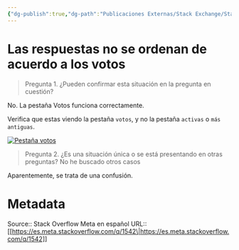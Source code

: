```yaml
---
{"dg-publish":true,"dg-path":"Publicaciones Externas/Stack Exchange/Stack Overflow en español/Stack Overflow en español Meta/es.meta.stackoverflow.com-1542.md","permalink":"/publicaciones-externas/stack-exchange/stack-overflow-en-espanol/stack-overflow-en-espanol-meta/es-meta-stackoverflow-com-1542/","title":"Las respuestas no se ordenan de acuerdo a los votos","hide":true,"noteIcon":"\"0\"","created":"2024-04-03T12:49:10.763-06:00","updated":"2024-04-05T16:43:59.809-06:00"}
---
```


# Las respuestas no se ordenan de acuerdo a los votos

> Pregunta 1. ¿Pueden confirmar esta situación en la pregunta en cuestión?

No. La pestaña Votos funciona correctamente.

Verifica que estas viendo la pestaña `votos`, y no la pestaña `activas` o `más antiguas`.

[![Pestaña votos][1]][1]

> Pregunta 2. ¿Es una situación única o se está presentando en otras preguntas? No he buscado otros casos

Aparentemente, se trata de una confusión.

  [1]: https://i.stack.imgur.com/bONIh.png

# Metadata
Source:: Stack Overflow Meta en español
URL:: [[https://es.meta.stackoverflow.com/q/1542\|https://es.meta.stackoverflow.com/q/1542]]


